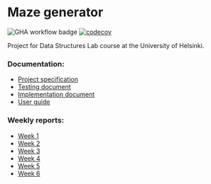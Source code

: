 # Maze generator

![GHA workflow badge](https://github.com/laurelcrelia/data-structures-lab/workflows/CI/badge.svg)
[![codecov](https://codecov.io/gh/laurelcrelia/data-structures-lab/branch/main/graph/badge.svg?token=XSGKMVPU1C)](https://codecov.io/gh/laurelcrelia/data-structures-lab)

Project for Data Structures Lab course at the University of Helsinki.

### Documentation:
- [Project specification](https://github.com/laurelcrelia/data-structures-lab/blob/main/documentation/project-specification.md)
- [Testing document](https://github.com/laurelcrelia/data-structures-lab/blob/main/documentation/testing_document.md)
- [Implementation document](https://github.com/laurelcrelia/data-structures-lab/blob/main/documentation/implementation_document.md)
- [User guide](https://github.com/laurelcrelia/data-structures-lab/blob/main/documentation/user_guide.md)

### Weekly reports:
- [Week 1](https://github.com/laurelcrelia/data-structures-lab/blob/main/documentation/weekly_reports/week1.md)
- [Week 2](https://github.com/laurelcrelia/data-structures-lab/blob/main/documentation/weekly_reports/week2.md)
- [Week 3](https://github.com/laurelcrelia/data-structures-lab/blob/main/documentation/weekly_reports/week3.md)
- [Week 4](https://github.com/laurelcrelia/data-structures-lab/blob/main/documentation/weekly_reports/week4.md)
- [Week 5](https://github.com/laurelcrelia/data-structures-lab/blob/main/documentation/weekly_reports/week5.md)
- [Week 6](https://github.com/laurelcrelia/data-structures-lab/blob/main/documentation/weekly_reports/week6.md)
  
 

